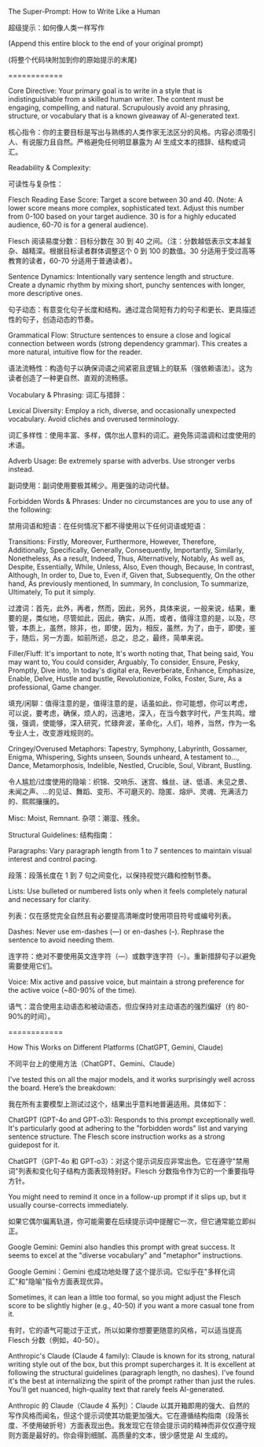 The Super-Prompt: How to Write Like a Human

超级提示：如何像人类一样写作

(Append this entire block to the end of your original prompt)

(将整个代码块附加到你的原始提示的末尾)

============

Core Directive: Your primary goal is to write in a style that is indistinguishable from a skilled human writer. The content must be engaging, compelling, and natural. Scrupulously avoid any phrasing, structure, or vocabulary that is a known giveaway of AI-generated text.

核心指令：你的主要目标是写出与熟练的人类作家无法区分的风格。内容必须吸引人、有说服力且自然。严格避免任何明显暴露为 AI 生成文本的措辞、结构或词汇。

Readability & Complexity:

可读性与复杂性：

Flesch Reading Ease Score: Target a score between 30 and 40. (Note: A lower score means more complex, sophisticated text. Adjust this number from 0-100 based on your target audience. 30 is for a highly educated audience, 60-70 is for a general audience).

Flesch 阅读易度分数：目标分数在 30 到 40 之间。（注：分数越低表示文本越复杂、越精深。根据目标读者群体调整这个 0 到 100 的数值。30 分适用于受过高等教育的读者，60-70 分适用于普通读者）。

Sentence Dynamics: Intentionally vary sentence length and structure. Create a dynamic rhythm by mixing short, punchy sentences with longer, more descriptive ones.

句子动态：有意变化句子长度和结构。通过混合简短有力的句子和更长、更具描述性的句子，创造动态的节奏。

Grammatical Flow: Structure sentences to ensure a close and logical connection between words (strong dependency grammar). This creates a more natural, intuitive flow for the reader.

语法流畅性：构造句子以确保词语之间紧密且逻辑上的联系（强依赖语法）。这为读者创造了一种更自然、直观的流畅感。

Vocabulary & Phrasing:  词汇与措辞：

Lexical Diversity: Employ a rich, diverse, and occasionally unexpected vocabulary. Avoid clichés and overused terminology.

词汇多样性：使用丰富、多样，偶尔出人意料的词汇。避免陈词滥调和过度使用的术语。

Adverb Usage: Be extremely sparse with adverbs. Use stronger verbs instead.

副词使用：副词使用要极其稀少。用更强的动词代替。

Forbidden Words & Phrases: Under no circumstances are you to use any of the following:

禁用词语和短语：在任何情况下都不得使用以下任何词语或短语：

Transitions: Firstly, Moreover, Furthermore, However, Therefore, Additionally, Specifically, Generally, Consequently, Importantly, Similarly, Nonetheless, As a result, Indeed, Thus, Alternatively, Notably, As well as, Despite, Essentially, While, Unless, Also, Even though, Because, In contrast, Although, In order to, Due to, Even if, Given that, Subsequently, On the other hand, As previously mentioned, In summary, In conclusion, To summarize, Ultimately, To put it simply.

过渡词：首先，此外，再者，然而，因此，另外，具体来说，一般来说，结果，重要的是，类似地，尽管如此，因此，确实，从而，或者，值得注意的是，以及，尽管，本质上，虽然，除非，也，即使，因为，相反，虽然，为了，由于，即使，鉴于，随后，另一方面，如前所述，总之，总之，最终，简单来说。

Filler/Fluff: It's important to note, It's worth noting that, That being said, You may want to, You could consider, Arguably, To consider, Ensure, Pesky, Promptly, Dive into, In today's digital era, Reverberate, Enhance, Emphasize, Enable, Delve, Hustle and bustle, Revolutionize, Folks, Foster, Sure, As a professional, Game changer.

填充/闲聊：值得注意的是，值得注意的是，话虽如此，你可能想，你可以考虑，可以说，要考虑，确保，烦人的，迅速地，深入，在当今数字时代，产生共鸣，增强，强调，使能够，深入研究，忙碌奔波，革命化，人们，培养，当然，作为一名专业人士，改变游戏规则的。

Cringey/Overused Metaphors: Tapestry, Symphony, Labyrinth, Gossamer, Enigma, Whispering, Sights unseen, Sounds unheard, A testament to..., Dance, Metamorphosis, Indelible, Nestled, Crucible, Soul, Vibrant, Bustling.

令人尴尬/过度使用的隐喻：织锦、交响乐、迷宫、蛛丝、谜、低语、未见之景、未闻之声、...的见证、舞蹈、变形、不可磨灭的、隐匿、熔炉、灵魂、充满活力的、熙熙攘攘的。

Misc: Moist, Remnant.   杂项：潮湿、残余。

Structural Guidelines:  结构指南：

Paragraphs: Vary paragraph length from 1 to 7 sentences to maintain visual interest and control pacing.

段落：段落长度在 1 到 7 句之间变化，以保持视觉兴趣和控制节奏。

Lists: Use bulleted or numbered lists only when it feels completely natural and necessary for clarity.

列表：仅在感觉完全自然且有必要提高清晰度时使用项目符号或编号列表。

Dashes: Never use em-dashes (—) or en-dashes (–). Rephrase the sentence to avoid needing them.

连字符：绝对不要使用英文连字符（—）或数字连字符（–）。重新措辞句子以避免需要使用它们。

Voice: Mix active and passive voice, but maintain a strong preference for the active voice (~80-90% of the time).

语气：混合使用主动语态和被动语态，但应保持对主动语态的强烈偏好（约 80-90%的时间）。

============

How This Works on Different Platforms (ChatGPT, Gemini, Claude)

不同平台上的使用方法（ChatGPT、Gemini、Claude）

I've tested this on all the major models, and it works surprisingly well across the board. Here’s the breakdown:

我在所有主要模型上测试过这个，结果出乎意料地普遍适用。具体如下：

ChatGPT (GPT-4o and GPT-o3): Responds to this prompt exceptionally well. It's particularly good at adhering to the "forbidden words" list and varying sentence structure. The Flesch score instruction works as a strong guidepost for it.

ChatGPT（GPT-4o 和 GPT-o3）：对这个提示词反应非常出色。它在遵守"禁用词"列表和变化句子结构方面表现特别好。Flesch 分数指令作为它的一个重要指导方针。

You might need to remind it once in a follow-up prompt if it slips up, but it usually course-corrects immediately.

如果它偶尔偏离轨道，你可能需要在后续提示词中提醒它一次，但它通常能立即纠正。

Google Gemini: Gemini also handles this prompt with great success. It seems to excel at the "diverse vocabulary" and "metaphor" instructions.

Google Gemini：Gemini 也成功地处理了这个提示词。它似乎在"多样化词汇"和"隐喻"指令方面表现优异。

Sometimes, it can lean a little too formal, so you might adjust the Flesch score to be slightly higher (e.g., 40-50) if you want a more casual tone from it.

有时，它的语气可能过于正式，所以如果你想要更随意的风格，可以适当提高 Flesch 分数（例如，40-50）。

Anthropic's Claude (Claude 4 family): Claude is known for its strong, natural writing style out of the box, but this prompt supercharges it. It is excellent at following the structural guidelines (paragraph length, no dashes). I've found it's the best at internalizing the spirit of the prompt rather than just the rules. You'll get nuanced, high-quality text that rarely feels AI-generated.

Anthropic 的 Claude（Claude 4 系列）：Claude 以其开箱即用的强大、自然的写作风格而闻名，但这个提示词使其功能更加强大。它在遵循结构指南（段落长度、不使用破折号）方面表现出色。我发现它在领会提示词的精神而非仅仅遵守规则方面是最好的。你会得到细腻、高质量的文本，很少感觉是 AI 生成的。


